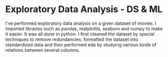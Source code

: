 # Exploratory Data Analysis - DS & ML
I've performed exploratory data analysis on a given dataset of movies. I imported libraries such as pandas, matplotlib, seaborn and numpy to make it easier. It was all done in python. I first cleaned the dataset by special techniques to remove redundancies, formatted the dataset into standardized data and then performed eda by studying various kinds of relations between several columns.
